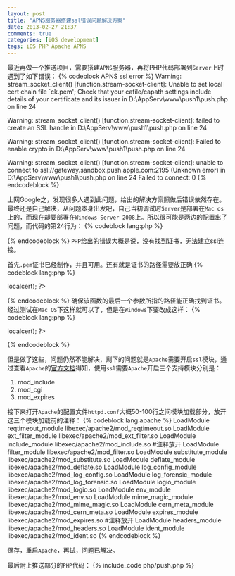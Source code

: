 ```yaml
---
layout: post
title: "APNS服务器搭建ssl错误问题解决方案"
date: 2013-02-27 21:37
comments: true
categories: [iOS development]
tags: iOS PHP Apache APNS
---
```


最近再做一个推送项目，需要搭建`APNS`服务器，再将PHP代码部署到`Server`上时遇到了如下错误：
{% codeblock APNS ssl error %}
Warning: stream_socket_client() [function.stream-socket-client]: Unable to set local cert chain file `ck.pem'; Check that your cafile/capath settings include details of your certificate and its issuer in D:\AppServ\www\push1\push.php on line 24

Warning: stream_socket_client() [function.stream-socket-client]: failed to create an SSL handle in D:\AppServ\www\push1\push.php on line 24

Warning: stream_socket_client() [function.stream-socket-client]: Failed to enable crypto in D:\AppServ\www\push1\push.php on line 24

Warning: stream_socket_client() [function.stream-socket-client]: unable to connect to ssl://gateway.sandbox.push.apple.com:2195 (Unknown error) in D:\AppServ\www\push1\push.php on line 24
Failed to connect: 0
{% endcodeblock %}

上网Google之，发现很多人遇到此问题，给出的解决方案照做后错误依然存在。
最终还是自己解决，从问题本身出发吧，自己当初调试时`Server`是部署在`Mac os`上的，而现在却要部署在`Windows Server 2008`上。所以很可能是两边的配置出了问题，而代码的第24行为：
{% codeblock lang:php %}
<?php
$fp = stream_socket_client(
        'ssl://gateway.sandbox.push.apple.com:2195', $err,
        $errstr, 60, STREAM_CLIENT_CONNECT|STREAM_CLIENT_PERSISTENT, $ctx);
?>
{% endcodeblock %}
`PHP`给出的错误大概是说，没有找到证书，无法建立ssl连接。

<!--More -->

首先`.pem`证书已经制作，并且可用。还有就是证书的路径需要放正确
{% codeblock lang:php %}
<?php
stream_context_set_option($ctx, 'ssl', 'local_cert',$this->localcert);
?>
{% endcodeblock %}
确保该函数的最后一个参数所指的路径能正确找到证书。
经过测试在`Mac OS`下这样就可以了，但是在`Windows`下要改成这样：
{% codeblock lang:php %}
<?php
stream_context_set_option($ctx, 'ssl', 'local_cert',dirname(__FILE__) . '\\' .$this->localcert);
?>
{% endcodeblock %}

但是做了这些，问题仍然不能解决，剩下的问题就是`Apache`需要开启`ssl`模块，通过查看`Apache`的[官方文档](http://httpd.apache.org/docs/2.2/howto/ssi.html)得知，使用`ssl`需要`Apache`开启三个支持模块分别是：

1. mod_include
2. mod_cgi
3. mod_expires

接下来打开`Apache`的配置文件`httpd.conf`大概50-100行之间模块加载部分，放开这三个模块加载前的注释：
{% codeblock lang:apache %}
LoadModule reqtimeout_module libexec/apache2/mod_reqtimeout.so
LoadModule ext_filter_module libexec/apache2/mod_ext_filter.so
LoadModule include_module libexec/apache2/mod_include.so          #注释放开
LoadModule filter_module libexec/apache2/mod_filter.so
LoadModule substitute_module libexec/apache2/mod_substitute.so
LoadModule deflate_module libexec/apache2/mod_deflate.so
LoadModule log_config_module libexec/apache2/mod_log_config.so
LoadModule log_forensic_module libexec/apache2/mod_log_forensic.so
LoadModule logio_module libexec/apache2/mod_logio.so
LoadModule env_module libexec/apache2/mod_env.so
LoadModule mime_magic_module libexec/apache2/mod_mime_magic.so
LoadModule cern_meta_module libexec/apache2/mod_cern_meta.so
LoadModule expires_module libexec/apache2/mod_expires.so         #注释放开
LoadModule headers_module libexec/apache2/mod_headers.so
LoadModule ident_module libexec/apache2/mod_ident.so
{% endcodeblock %}

保存，重启`Apache`，再试，问题已解决。


最后附上推送部分的`PHP`代码：
{% include_code php/push.php %}
